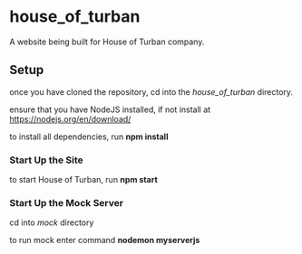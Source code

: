 # house_of_turban
A website being built for House of Turban company. 

## Setup

once you have cloned the repository, cd into the *house_of_turban* directory. 

ensure that you have NodeJS installed, if not install at https://nodejs.org/en/download/

to install all dependencies, run **npm install**

### Start Up the Site

to start House of Turban, run **npm start**

### Start Up the Mock Server

cd into *mock* directory 

to run mock enter command **nodemon myserverjs**
